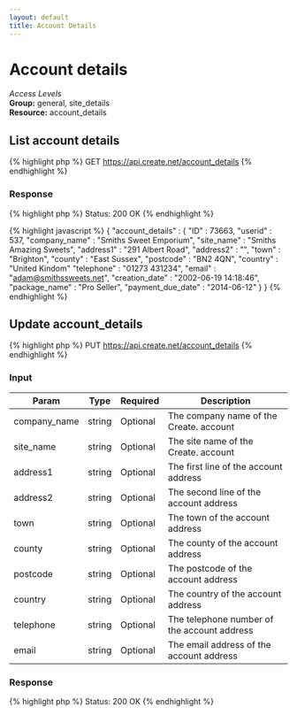 ```yaml
---
layout: default
title: Account Details
---
```


Account details
=============

*Access Levels*    
__Group:__ general, site_details     
__Resource:__ account_details

List account details
-------------------

{% highlight php %}
GET 	https://api.create.net/account_details
{% endhighlight %}

### Response

{% highlight php %}
Status: 200 OK
{% endhighlight %}

{% highlight javascript %}
{ "account_details" :
	{
		"ID" : 73663,
		"userid" : 537,
		"company_name" : "Smiths Sweet Emporium",
		"site_name" : "Smiths Amazing Sweets",
		"address1" : "291 Albert Road",
		"address2" : "",
		"town" : "Brighton",
		"county" : "East Sussex",
		"postcode" : "BN2 4QN",
		"country" : "United Kindom"
		"telephone" : "01273 431234",
		"email" : "adam@smithssweets.net",
		"creation_date" : "2002-06-19 14:18:46",
		"package_name" : "Pro Seller",
		"payment_due_date" : "2014-06-12"
	}
}
{% endhighlight %}

Update account_details
------------------

{% highlight php %}
PUT 	https://api.create.net/account_details
{% endhighlight %}

### Input

<table>
	<thead>
		<tr>
			<th>Param</th>
			<th>Type</th>
			<th>Required</th>
			<th>Description</th>
		</tr>
	</thead>
	<tbody>
		<tr>
			<td>company_name</td>
			<td>string</td>
			<td>Optional</td>
			<td>The company name of the Create. account</td>
		</tr>
		<tr>
			<td>site_name</td>
			<td>string</td>
			<td>Optional</td>
			<td>The site name of the Create. account</td>
		</tr>
		<tr>
			<td>address1</td>
			<td>string</td>
			<td>Optional</td>
			<td>The first line of the account address</td>
		</tr>
		<tr>
			<td>address2</td>
			<td>string</td>
			<td>Optional</td>
			<td>The second line of the account address</td>
		</tr>
		<tr>
			<td>town</td>
			<td>string</td>
			<td>Optional</td>
			<td>The town of the account address</td>
		</tr>
		<tr>
			<td>county</td>
			<td>string</td>
			<td>Optional</td>
			<td>The county of the account address</td>
		</tr>
		<tr>
			<td>postcode</td>
			<td>string</td>
			<td>Optional</td>
			<td>The postcode of the account address</td>
		</tr>
		<tr>
			<td>country</td>
			<td>string</td>
			<td>Optional</td>
			<td>The country of the account address</td>
		</tr>
		<tr>
			<td>telephone</td>
			<td>string</td>
			<td>Optional</td>
			<td>The telephone number of the account address</td>
		</tr>
		<tr>
			<td>email</td>
			<td>string</td>
			<td>Optional</td>
			<td>The email address of the account address</td>
		</tr>
	</tbody>
</table>

### Response

{% highlight php %}
Status: 200 OK
{% endhighlight %}